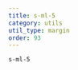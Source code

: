 ```yaml
---
title: s-ml-5
category: utils
util_type: margin
order: 93
---
```

<div class="s-ml-5">
  <code>s-ml-5</code>
</div>
